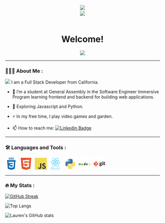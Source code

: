 <div id="header" align="center">  
  <img src="https://media.giphy.com/media/7OMR3y1E9QeYsr9olS/giphy.gif" width="100"/>
</div>

<div id="badges" align="center">
    <a href="https://www.linkedin.com/in/lauren-marie-johnson/">
    <img src="https://img.shields.io/badge/LinkedIn-0077B5?style=for-the-badge&logo=linkedin&logoColor=white"/>
    </a>  
    <br>
    <img src="https://komarev.com/ghpvc/?username=lauren-m-johnson&style=flat-square&color=blue" alt=""/>
  <h1>Welcome!</h1>
</div>
  
<div align="center">
  <img src="https://media.giphy.com/media/L1R1tvI9svkIWwpVYr/giphy.gif" />
</div>

---

### 👩🏽‍💻 About Me :
 <img src="https://media.giphy.com/media/WUlplcMpOCEmTGBtBW/giphy.gif" width="30"> I am a Full Stack Developer from California.
 
 - :telescope: I’m a student at General Assembly in the Software Engineer Immersive Program learning frontend and backend for building web applications.

- :seedling: Exploring Javascript and Python.

- :zap: In my free time, I play video games and garden.

- :mailbox: How to reach me:  [![Linkedin Badge](https://img.shields.io/badge/LinkedIn-0077B5?style=for-the-badge&logo=linkedin&logoColor=white)](https://www.linkedin.com/in/lauren-marie-johnson/)

---

### :hammer_and_wrench: Languages and Tools :

<div>
  <img src="https://github.com/devicons/devicon/blob/master/icons/css3/css3-plain-wordmark.svg"  title="CSS3" alt="CSS" width="40" height="40"/>&nbsp;
  <img src="https://github.com/devicons/devicon/blob/master/icons/html5/html5-original.svg" title="HTML5" alt="HTML" width="40" height="40"/>&nbsp;
  <img src="https://github.com/devicons/devicon/blob/master/icons/javascript/javascript-original.svg" title="JavaScript" alt="JavaScript" width="40" height="40"/>&nbsp;
  <img src="https://github.com/devicons/devicon/blob/master/icons/react/react-original-wordmark.svg" title="React" alt="React" width="40" height="40"/>&nbsp;
  <img src="https://github.com/devicons/devicon/blob/master/icons/python/python-original.svg" title="Python" alt="Python" width="40" height="40" />&nbsp;
  <img src="https://github.com/devicons/devicon/blob/master/icons/nodejs/nodejs-original-wordmark.svg" title="NodeJS" alt="NodeJS" width="40" height="40"/>&nbsp;
  <img src="https://github.com/devicons/devicon/blob/master/icons/git/git-original-wordmark.svg" title="Git" **alt="Git" width="40" height="40"/>
</div>

---

### :fire: My Stats :
[![GitHub Streak](http://github-readme-streak-stats.herokuapp.com?user=lauren-m-johnson&theme=tokyonight&hide_border=true)](https://git.io/streak-stats)

![Top Langs](https://github-readme-stats.vercel.app/api/top-langs/?username=lauren-m-johnson&layout=compact&theme=tokyonight)

![Lauren's GitHub stats](https://github-readme-stats.vercel.app/api?username=lauren-m-johnson&show_icons=true&theme=tokyonight)



